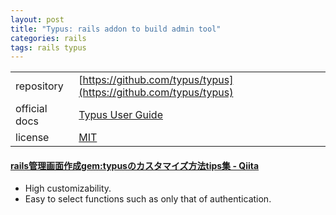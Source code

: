 ```yaml
---
layout: post
title: "Typus: rails addon to build admin tool"
categories: rails
tags: rails typus
---
```


|||
|:--|:--|
| repository    | [https://github.com/typus/typus](https://github.com/typus/typus) |
| official docs | [Typus User Guide](http://docs.typuscmf.com/) |
| license       | [MIT](http://docs.typuscmf.com/#mit-license) |


#### [rails管理画面作成gem:typusのカスタマイズ方法tips集 - Qiita](http://qiita.com/baban@github/items/1d13778532e13f492f89)

* High customizability.
* Easy to select functions such as only that of authentication.
